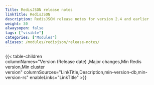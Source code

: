 ```yaml
---
Title: RedisJSON release notes
linkTitle: RedisJSON
description: RedisJSON release notes for version 2.4 and earlier
weight: 30
alwaysopen: false
tags: ["visible"]
categories: ["Modules"]
aliases: /modules/redisjson/release-notes/
---
```

{{< table-children columnNames="Version&nbsp;(Release&nbsp;date)&nbsp;,Major&nbsp;changes,Min&nbsp;Redis<br/>version,Min&nbsp;cluster<br/>version" columnSources="LinkTitle,Description,min-version-db,min-version-rs" enableLinks="LinkTitle" >}}
